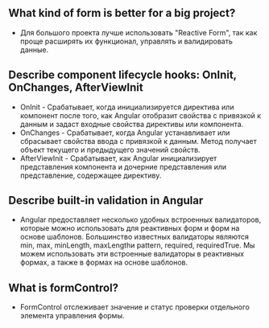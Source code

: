 ## What kind of form is better for a big project?
- Для большого проекта лучше использовать "Reactive Form", так как проще расширять их функционал, управлять и валидировать данные.

## Describe component lifecycle hooks: OnInit, OnChanges, AfterViewInit
- OnInit - Срабатывает, когда инициализируется директива или компонент после того, как Angular отобразит свойства с привязкой к данным и задаст входные свойства директивы или компонента.
- OnChanges - Срабатывает, когда Angular устанавливает или сбрасывает свойства ввода с привязкой к данным. Метод получает объект текущего и предыдущего значений свойств.
- AfterViewInit - Срабатывает, как Angular инициализирует представления компонента и дочерние представления или представление, содержащее директиву.

## Describe built-in validation in Angular
- Angular предоставляет несколько удобных встроенных валидаторов, которые можно использовать для реактивных форм и форм на основе шаблонов. Большинство известных валидаторы являются min, max, minLength, maxLengthи pattern, required, requiredTrue. Мы можем использовать эти встроенные валидаторы в реактивных формах, а также в формах на основе шаблонов.

## What is formControl?
- FormControl отслеживает значение и статус проверки отдельного элемента управления формы.
